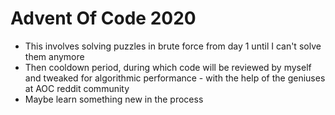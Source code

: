 # Advent Of Code 2020
* This involves solving puzzles in brute force from day 1 until I can't solve them anymore
* Then cooldown period, during which code will be reviewed by myself and tweaked for algorithmic performance - with the help of the geniuses at AOC reddit community
* Maybe learn something new in the process